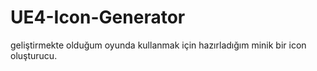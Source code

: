 # UE4-Icon-Generator
geliştirmekte olduğum oyunda kullanmak için hazırladığım minik bir icon oluşturucu.
